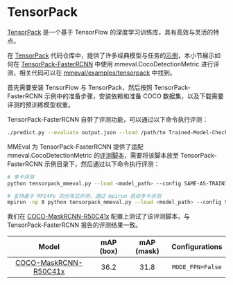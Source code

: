 # TensorPack

[TensorPack](https://github.com/tensorpack/tensorpack) 是一个基于 TensorFlow 的深度学习训练库，具有高效与灵活的特点。

在 [TensorPack](https://github.com/tensorpack/tensorpack) 代码仓库中，提供了许多经典模型与任务的[示例](https://github.com/tensorpack/tensorpack/tree/master/examples)，本小节展示如何在 [TensorPack-FasterRCNN](https://github.com/tensorpack/tensorpack/tree/master/examples/FasterRCNN) 中使用 mmeval.CocoDetectionMetric 进行评测，相关代码可以在 [mmeval/examples/tensorpack](https://github.com/open-mmlab/mmeval/tree/main/examples/tensorpack) 中找到。

首先需要安装 TensorFlow 与 TensorPack，然后按照 TensorPack-FasterRCNN 示例中的准备步骤，安装依赖和准备 COCO 数据集，以及下载需要评测的预训练模型权重。

TensorPack-FasterRCNN 自带了评测功能，可以通过以下命令执行评测：

```bash
./predict.py --evaluate output.json --load /path/to Trained-Model-Checkpoint --config SAME-AS-TRAINING
```

MMEval 为 TensorPack-FasterRCNN 提供了适配 mmeval.CocoDetectionMetric 的[评测脚本](https://github.com/open-mmlab/mmeval/tree/main/examples/tensorpack/tensorpack_mmeval.py)，需要将该脚本放至 TensorPack-FasterRCNN 示例目录下，然后通过以下命令执行评测：

```bash
# 单卡评测
python tensorpack_mmeval.py --load <model_path> --config SAME-AS-TRAINING

# 支持基于 MPI4Py 的分布式评测，通过 mpirun 启动多卡评测
mpirun -np 8 python tensorpack_mmeval.py --load <model_path> --config SAME-AS-TRAINING
```

我们在 [COCO-MaskRCNN-R50C41x](http://models.tensorpack.com/FasterRCNN/COCO-MaskRCNN-R50C41x.npz) 配置上测试了该评测脚本，与 TensorPack-FasterRCNN 报告的评测结果一致。

|                                           Model                                            | mAP (box) | mAP (mask) |  Configurations  |
| :----------------------------------------------------------------------------------------: | :-------: | :--------: | :--------------: |
| [COCO-MaskRCNN-R50C41x](http://models.tensorpack.com/FasterRCNN/COCO-MaskRCNN-R50C41x.npz) |   36.2    |    31.8    | `MODE_FPN=False` |
